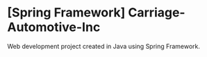 # [Spring Framework] Carriage-Automotive-Inc
Web development project created in Java using Spring Framework.
